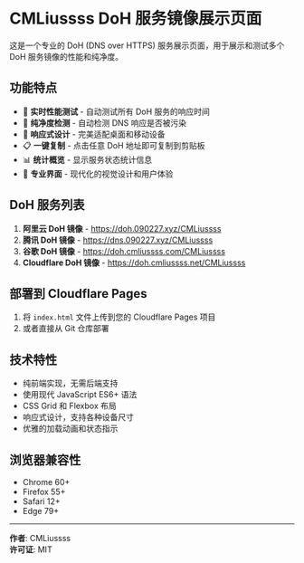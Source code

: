 # CMLiussss DoH 服务镜像展示页面

这是一个专业的 DoH (DNS over HTTPS) 服务展示页面，用于展示和测试多个 DoH 服务镜像的性能和纯净度。

## 功能特点

- 🚀 **实时性能测试** - 自动测试所有 DoH 服务的响应时间
- 🎯 **纯净度检测** - 自动检测 DNS 响应是否被污染
- 📱 **响应式设计** - 完美适配桌面和移动设备
- 📋 **一键复制** - 点击任意 DoH 地址即可复制到剪贴板
- 📊 **统计概览** - 显示服务状态统计信息
- 🎨 **专业界面** - 现代化的视觉设计和用户体验

## DoH 服务列表

1. **阿里云 DoH 镜像** - https://doh.090227.xyz/CMLiussss
2. **腾讯 DoH 镜像** - https://dns.090227.xyz/CMLiussss  
3. **谷歌 DoH 镜像** - https://doh.cmliussss.com/CMLiussss
4. **Cloudflare DoH 镜像** - https://doh.cmliussss.net/CMLiussss

## 部署到 Cloudflare Pages

1. 将 `index.html` 文件上传到您的 Cloudflare Pages 项目
2. 或者直接从 Git 仓库部署

## 技术特性

- 纯前端实现，无需后端支持
- 使用现代 JavaScript ES6+ 语法
- CSS Grid 和 Flexbox 布局
- 响应式设计，支持各种设备尺寸
- 优雅的加载动画和状态指示

## 浏览器兼容性

- Chrome 60+
- Firefox 55+
- Safari 12+
- Edge 79+

---

**作者**: CMLiussss  
**许可证**: MIT
